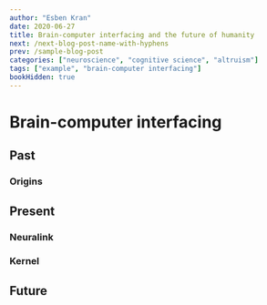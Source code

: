 ```yaml
---
author: "Esben Kran"
date: 2020-06-27
title: Brain-computer interfacing and the future of humanity
next: /next-blog-post-name-with-hyphens
prev: /sample-blog-post
categories: ["neuroscience", "cognitive science", "altruism"]
tags: ["example", "brain-computer interfacing"]
bookHidden: true
---
```


# Brain-computer interfacing

## Past

### Origins

## Present

### Neuralink

### Kernel

## Future
